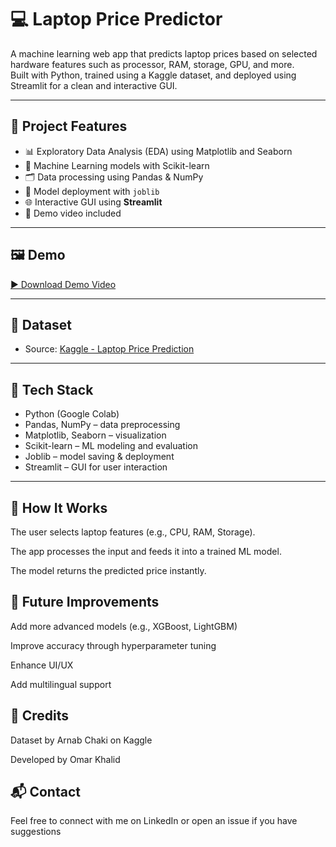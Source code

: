 # 💻 Laptop Price Predictor

A machine learning web app that predicts laptop prices based on selected hardware features such as processor, RAM, storage, GPU, and more.  
Built with Python, trained using a Kaggle dataset, and deployed using Streamlit for a clean and interactive GUI.

---

## 🎯 Project Features

- 📊 Exploratory Data Analysis (EDA) using Matplotlib and Seaborn
- 🧠 Machine Learning models with Scikit-learn
- 🗂️ Data processing using Pandas & NumPy
- 💾 Model deployment with `joblib`
- 🌐 Interactive GUI using **Streamlit**
- 🎥 Demo video included

---

## 🖼️ Demo

[▶️ Download Demo Video](laptop-price-prediction/Demo.mp4)

---

## 🔗 Dataset

- Source: [Kaggle - Laptop Price Prediction](https://www.kaggle.com/datasets/arnabchaki/laptop-price-prediction)

---

## 🧰 Tech Stack

- Python (Google Colab)
- Pandas, NumPy – data preprocessing
- Matplotlib, Seaborn – visualization
- Scikit-learn – ML modeling and evaluation
- Joblib – model saving & deployment
- Streamlit – GUI for user interaction

---


## 🧠 How It Works
The user selects laptop features (e.g., CPU, RAM, Storage).

The app processes the input and feeds it into a trained ML model.

The model returns the predicted price instantly.

## 🔮 Future Improvements
Add more advanced models (e.g., XGBoost, LightGBM)

Improve accuracy through hyperparameter tuning

Enhance UI/UX

Add multilingual support

## 🤝 Credits
Dataset by Arnab Chaki on Kaggle

Developed by Omar Khalid

## 📬 Contact
Feel free to connect with me on LinkedIn or open an issue if you have suggestions
